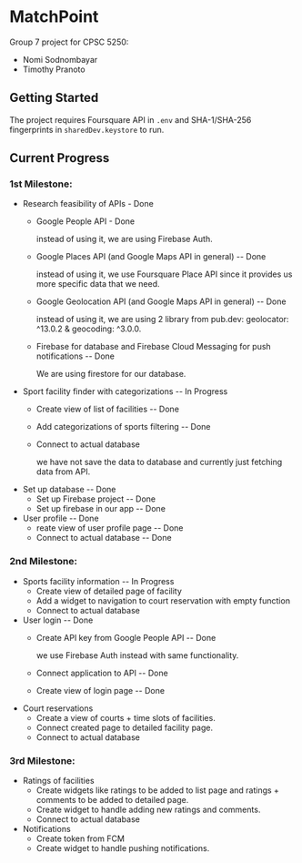 # MatchPoint

Group 7 project for CPSC 5250:
- Nomi Sodnombayar
- Timothy Pranoto

## Getting Started

The project requires Foursquare API in `.env` and SHA-1/SHA-256 fingerprints in `sharedDev.keystore`
to run.

## Current Progress

### 1st Milestone:
- Research feasibility of APIs - Done
    - Google People API - Done
    
        instead of using it, we are using Firebase Auth.
    - Google Places API (and Google Maps API in general) -- Done

        instead of using it, we use Foursquare Place API since it provides us more specific data that we need.
    - Google Geolocation API (and Google Maps API in general) -- Done
    
        instead of using it, we are using 2 library from pub.dev:   geolocator: ^13.0.2 & geocoding: ^3.0.0.
    - Firebase for database and Firebase Cloud Messaging for push notifications -- Done
        
         We are using firestore for our database.
- Sport facility finder with categorizations -- In Progress
    - Create view of list of facilities -- Done
    - Add categorizations of sports filtering -- Done
    - Connect to actual database
    
        we have not save the data to database and currently just fetching data from API.
- Set up database -- Done
    - Set up Firebase project -- Done
    - Set up firebase in our app -- Done
- User profile -- Done
    - reate view of user profile page -- Done
    - Connect to actual database -- Done

### 2nd Milestone:
- Sports facility information -- In Progress
    - Create view of detailed page of facility
    - Add a widget to navigation to court reservation with empty function
    - Connect to actual database
- User login -- Done
    - Create API key from Google People API -- Done
    
        we use Firebase Auth instead with same functionality.
    - Connect application to API -- Done
    - Create view of login page -- Done
- Court reservations
    - Create a view of courts + time slots of facilities.
    - Connect created page to detailed facility page.
    - Connect to actual database
### 3rd Milestone:
- Ratings of facilities
    - Create widgets like ratings to be added to list page and ratings + comments to be added to detailed page.
    - Create widget to handle adding new ratings and comments.
    - Connect to actual database
- Notifications
    - Create token from FCM
    - Create widget to handle pushing notifications.

